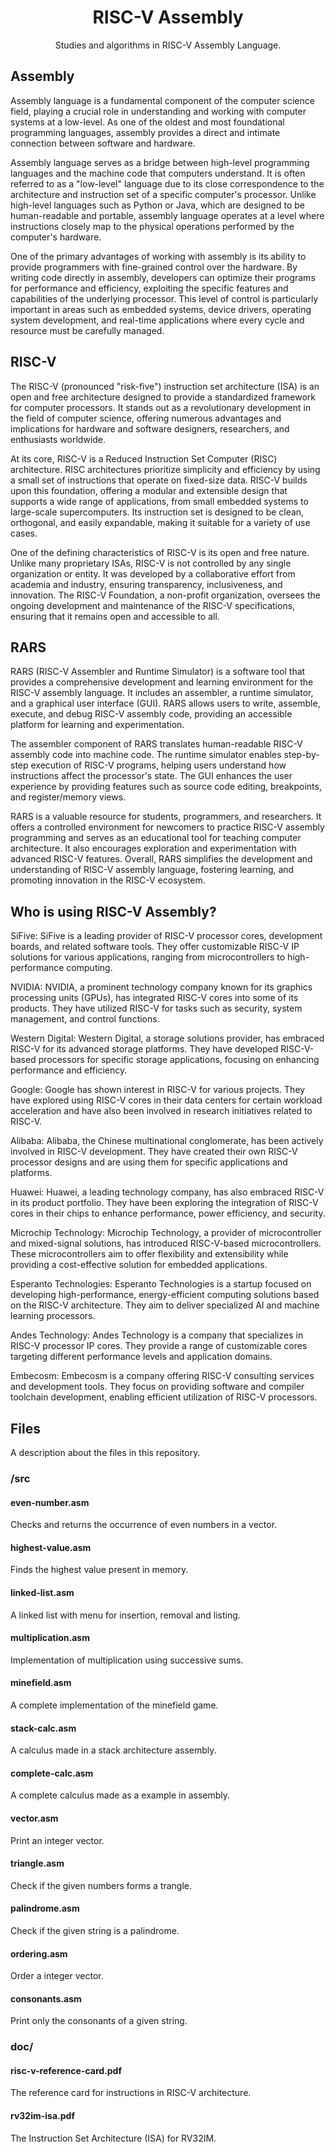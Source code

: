 <div align="center">
  <h1>RISC-V Assembly</h1>
  <p>Studies and algorithms in RISC-V Assembly Language.<p>
</div>

## Assembly

Assembly language is a fundamental component of the computer science field, playing a crucial role in understanding and working with computer systems at a low-level. As one of the oldest and most foundational programming languages, assembly provides a direct and intimate connection between software and hardware.

Assembly language serves as a bridge between high-level programming languages and the machine code that computers understand. It is often referred to as a "low-level" language due to its close correspondence to the architecture and instruction set of a specific computer's processor. Unlike high-level languages such as Python or Java, which are designed to be human-readable and portable, assembly language operates at a level where instructions closely map to the physical operations performed by the computer's hardware.

One of the primary advantages of working with assembly is its ability to provide programmers with fine-grained control over the hardware. By writing code directly in assembly, developers can optimize their programs for performance and efficiency, exploiting the specific features and capabilities of the underlying processor. This level of control is particularly important in areas such as embedded systems, device drivers, operating system development, and real-time applications where every cycle and resource must be carefully managed.

## RISC-V

The RISC-V (pronounced "risk-five") instruction set architecture (ISA) is an open and free architecture designed to provide a standardized framework for computer processors. It stands out as a revolutionary development in the field of computer science, offering numerous advantages and implications for hardware and software designers, researchers, and enthusiasts worldwide.

At its core, RISC-V is a Reduced Instruction Set Computer (RISC) architecture. RISC architectures prioritize simplicity and efficiency by using a small set of instructions that operate on fixed-size data. RISC-V builds upon this foundation, offering a modular and extensible design that supports a wide range of applications, from small embedded systems to large-scale supercomputers. Its instruction set is designed to be clean, orthogonal, and easily expandable, making it suitable for a variety of use cases.

One of the defining characteristics of RISC-V is its open and free nature. Unlike many proprietary ISAs, RISC-V is not controlled by any single organization or entity. It was developed by a collaborative effort from academia and industry, ensuring transparency, inclusiveness, and innovation. The RISC-V Foundation, a non-profit organization, oversees the ongoing development and maintenance of the RISC-V specifications, ensuring that it remains open and accessible to all.

## RARS

RARS (RISC-V Assembler and Runtime Simulator) is a software tool that provides a comprehensive development and learning environment for the RISC-V assembly language. It includes an assembler, a runtime simulator, and a graphical user interface (GUI). RARS allows users to write, assemble, execute, and debug RISC-V assembly code, providing an accessible platform for learning and experimentation.

The assembler component of RARS translates human-readable RISC-V assembly code into machine code. The runtime simulator enables step-by-step execution of RISC-V programs, helping users understand how instructions affect the processor's state. The GUI enhances the user experience by providing features such as source code editing, breakpoints, and register/memory views.

RARS is a valuable resource for students, programmers, and researchers. It offers a controlled environment for newcomers to practice RISC-V assembly programming and serves as an educational tool for teaching computer architecture. It also encourages exploration and experimentation with advanced RISC-V features. Overall, RARS simplifies the development and understanding of RISC-V assembly language, fostering learning, and promoting innovation in the RISC-V ecosystem.

## Who is using RISC-V Assembly?

SiFive: SiFive is a leading provider of RISC-V processor cores, development boards, and related software tools. They offer customizable RISC-V IP solutions for various applications, ranging from microcontrollers to high-performance computing.

NVIDIA: NVIDIA, a prominent technology company known for its graphics processing units (GPUs), has integrated RISC-V cores into some of its products. They have utilized RISC-V for tasks such as security, system management, and control functions.

Western Digital: Western Digital, a storage solutions provider, has embraced RISC-V for its advanced storage platforms. They have developed RISC-V-based processors for specific storage applications, focusing on enhancing performance and efficiency.

Google: Google has shown interest in RISC-V for various projects. They have explored using RISC-V cores in their data centers for certain workload acceleration and have also been involved in research initiatives related to RISC-V.

Alibaba: Alibaba, the Chinese multinational conglomerate, has been actively involved in RISC-V development. They have created their own RISC-V processor designs and are using them for specific applications and platforms.

Huawei: Huawei, a leading technology company, has also embraced RISC-V in its product portfolio. They have been exploring the integration of RISC-V cores in their chips to enhance performance, power efficiency, and security.

Microchip Technology: Microchip Technology, a provider of microcontroller and mixed-signal solutions, has introduced RISC-V-based microcontrollers. These microcontrollers aim to offer flexibility and extensibility while providing a cost-effective solution for embedded applications.

Esperanto Technologies: Esperanto Technologies is a startup focused on developing high-performance, energy-efficient computing solutions based on the RISC-V architecture. They aim to deliver specialized AI and machine learning processors.

Andes Technology: Andes Technology is a company that specializes in RISC-V processor IP cores. They provide a range of customizable cores targeting different performance levels and application domains.

Embecosm: Embecosm is a company offering RISC-V consulting services and development tools. They focus on providing software and compiler toolchain development, enabling efficient utilization of RISC-V processors.

## Files

A description about the files in this repository.

### /src

#### even-number.asm

Checks and returns the occurrence of even numbers in a vector.

#### highest-value.asm

Finds the highest value present in memory.

#### linked-list.asm

A linked list with menu for insertion, removal and listing.

#### multiplication.asm

Implementation of multiplication using successive sums.

#### minefield.asm

A complete implementation of the minefield game.

#### stack-calc.asm

A calculus made in a stack architecture assembly.

#### complete-calc.asm

A complete calculus made as a example in assembly.

#### vector.asm

Print an integer vector.

#### triangle.asm

Check if the given numbers forms a trangle.

#### palindrome.asm

Check if the given string is a palindrome.

#### ordering.asm

Order a integer vector.

#### consonants.asm

Print only the consonants of a given string.

### doc/

#### risc-v-reference-card.pdf

The reference card for instructions in RISC-V architecture.

#### rv32im-isa.pdf

The Instruction Set Architecture (ISA) for RV32IM.
